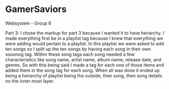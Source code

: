 # GamerSaviors
Websystem - Group 6

Part 3:
  I chose the markup for part 3 because I wanted it to have heirarchy. I made everything first be in a playlist tag because I knew that everything we were adding would pertain to a playlist. In this playlist we were asked to add ten songs so I split up the ten songs by having each song in their own sooonog tag. Within these song tags each song needed a few characteristics like song name, artist name, album name, release date, and genres. So with this being said I made a tag for each one of those items and added them in the song tag for each song. When all was done it ended up being a heirarchy of playlist being the outside, then song, then song details no the inner most layer.